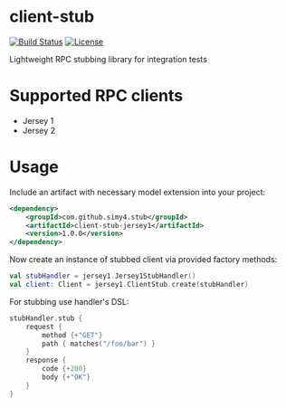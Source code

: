 # client-stub
[![Build Status](https://travis-ci.org/SimY4/client-stub.svg?branch=master)](https://travis-ci.org/SimY4/client-stub) 
[![License](https://img.shields.io/badge/License-Apache%202.0-blue.svg)](https://opensource.org/licenses/Apache-2.0)


Lightweight RPC stubbing library for integration tests

# Supported RPC clients

 - Jersey 1
 - Jersey 2

# Usage

Include an artifact with necessary model extension into your project:

```xml
<dependency>
    <groupId>com.github.simy4.stub</groupId>
    <artifactId>client-stub-jersey1</artifactId>
    <version>1.0.0</version>
</dependency>
```

Now create an instance of stubbed client via provided factory methods:

```kotlin
val stubHandler = jersey1.Jersey1StubHandler()
val client: Client = jersey1.ClientStub.create(stubHandler)
```

For stubbing use handler's DSL:

```kotlin
stubHandler.stub {
    request {
        method {+"GET"}
        path { matches("/foo/bar") }
    }
    response {
        code {+200}
        body {+"OK"}
    }
}
```
